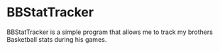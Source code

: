 # BBStatTracker
BBStatTracker is a simple program that allows me to track my brothers Basketball stats during his games.
